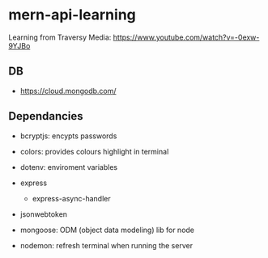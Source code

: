 # mern-api-learning
Learning from Traversy Media: https://www.youtube.com/watch?v=-0exw-9YJBo

## DB
- https://cloud.mongodb.com/

## Dependancies
- bcryptjs: encypts passwords

- colors: provides colours highlight in terminal

- dotenv: enviroment variables

- express
  - express-async-handler

- jsonwebtoken

- mongoose: ODM (object data modeling) lib for node

- nodemon: refresh terminal when running the server